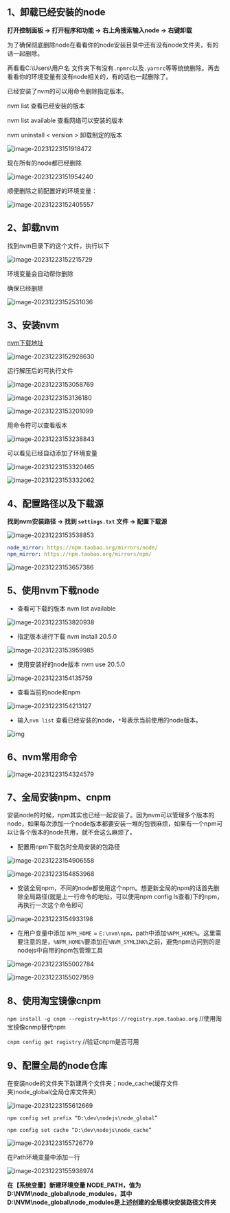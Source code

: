 ## 1、卸载已经安装的node

**打开控制面板 -> 打开程序和功能 -> 右上角搜索输入node -> 右键卸载**



为了确保彻底删除node在看看你的node安装目录中还有没有node文件夹，有的话一起删除。

再看看C:\Users\用户名 文件夹下有没有`.npmrc`以及`.yarnrc`等等统统删除。再去看看你的环境变量有没有node相关的，有的话也一起删除了。

已经安装了nvm的可以用命令删除指定版本。



 nvm list 查看已经安装的版本

nvm list available 查看网络可以安装的版本

nvm uninstall < version > 卸载制定的版本

![image-20231223151918472](https://haobin-001.oss-cn-hangzhou.aliyuncs.com/imgs-for-typora/image-20231223151918472.png?x-oss-process=image/auto-orient,1/quality,q_90/watermark,text_56iL5bqP5ZGY5aW95Yaw,type_ZmFuZ3poZW5na2FpdGk,color_fef6f0,size_30,shadow_100,g_se,x_10,y_10)





现在所有的node都已经删除

![image-20231223151954240](https://haobin-001.oss-cn-hangzhou.aliyuncs.com/imgs-for-typora/image-20231223151954240.png?x-oss-process=image/auto-orient,1/quality,q_90/watermark,text_56iL5bqP5ZGY5aW95Yaw,type_ZmFuZ3poZW5na2FpdGk,color_fef6f0,size_30,shadow_100,g_se,x_10,y_10)



顺便删除之前配置好的环境变量：

![image-20231223152405557](https://haobin-001.oss-cn-hangzhou.aliyuncs.com/imgs-for-typora/image-20231223152405557.png?x-oss-process=image/auto-orient,1/quality,q_90/watermark,text_56iL5bqP5ZGY5aW95Yaw,type_ZmFuZ3poZW5na2FpdGk,color_fef6f0,size_30,shadow_100,g_se,x_10,y_10)

## 2、卸载nvm



找到nvm目录下的这个文件，执行以下

![image-20231223152215729](https://haobin-001.oss-cn-hangzhou.aliyuncs.com/imgs-for-typora/image-20231223152215729.png?x-oss-process=image/auto-orient,1/quality,q_90/watermark,text_56iL5bqP5ZGY5aW95Yaw,type_ZmFuZ3poZW5na2FpdGk,color_fef6f0,size_30,shadow_100,g_se,x_10,y_10)

环境变量会自动帮你删除

确保已经删除

![image-20231223152531036](https://haobin-001.oss-cn-hangzhou.aliyuncs.com/imgs-for-typora/image-20231223152531036.png?x-oss-process=image/auto-orient,1/quality,q_90/watermark,text_56iL5bqP5ZGY5aW95Yaw,type_ZmFuZ3poZW5na2FpdGk,color_fef6f0,size_30,shadow_100,g_se,x_10,y_10)



## 3、安装nvm

[nvm下载地址](https://github.com/coreybutler/nvm-windows/releases)



![image-20231223152928630](https://haobin-001.oss-cn-hangzhou.aliyuncs.com/imgs-for-typora/image-20231223152928630.png?x-oss-process=image/auto-orient,1/quality,q_90/watermark,text_56iL5bqP5ZGY5aW95Yaw,type_ZmFuZ3poZW5na2FpdGk,color_fef6f0,size_30,shadow_100,g_se,x_10,y_10)



运行解压后的可执行文件



![image-20231223153058769](https://haobin-001.oss-cn-hangzhou.aliyuncs.com/imgs-for-typora/image-20231223153058769.png?x-oss-process=image/auto-orient,1/quality,q_90/watermark,text_56iL5bqP5ZGY5aW95Yaw,type_ZmFuZ3poZW5na2FpdGk,color_fef6f0,size_30,shadow_100,g_se,x_10,y_10)



![image-20231223153136180](C:\Users\15879\AppData\Roaming\Typora\typora-user-images\image-20231223153136180.png)







![image-20231223153201099](https://haobin-001.oss-cn-hangzhou.aliyuncs.com/imgs-for-typora/image-20231223153201099.png?x-oss-process=image/auto-orient,1/quality,q_90/watermark,text_56iL5bqP5ZGY5aW95Yaw,type_ZmFuZ3poZW5na2FpdGk,color_fef6f0,size_30,shadow_100,g_se,x_10,y_10)





用命令符可以查看版本

![image-20231223153238843](https://haobin-001.oss-cn-hangzhou.aliyuncs.com/imgs-for-typora/image-20231223153238843.png?x-oss-process=image/auto-orient,1/quality,q_90/watermark,text_56iL5bqP5ZGY5aW95Yaw,type_ZmFuZ3poZW5na2FpdGk,color_fef6f0,size_30,shadow_100,g_se,x_10,y_10)





可以看见已经自动添加了环境变量

![image-20231223153320465](https://haobin-001.oss-cn-hangzhou.aliyuncs.com/imgs-for-typora/image-20231223153320465.png?x-oss-process=image/auto-orient,1/quality,q_90/watermark,text_56iL5bqP5ZGY5aW95Yaw,type_ZmFuZ3poZW5na2FpdGk,color_fef6f0,size_30,shadow_100,g_se,x_10,y_10)





![image-20231223153332062](https://haobin-001.oss-cn-hangzhou.aliyuncs.com/imgs-for-typora/image-20231223153332062.png?x-oss-process=image/auto-orient,1/quality,q_90/watermark,text_56iL5bqP5ZGY5aW95Yaw,type_ZmFuZ3poZW5na2FpdGk,color_fef6f0,size_30,shadow_100,g_se,x_10,y_10)





## 4、配置路径以及下载源



**找到nvm安装路径 -> 找到 `settings.txt` 文件 -> 配置下载源**



![image-20231223153538853](https://haobin-001.oss-cn-hangzhou.aliyuncs.com/imgs-for-typora/image-20231223153538853.png?x-oss-process=image/auto-orient,1/quality,q_90/watermark,text_56iL5bqP5ZGY5aW95Yaw,type_ZmFuZ3poZW5na2FpdGk,color_fef6f0,size_30,shadow_100,g_se,x_10,y_10)



```yaml
node_mirror: https://npm.taobao.org/mirrors/node/
npm_mirror: https://npm.taobao.org/mirrors/npm/
```



![image-20231223153657386](https://haobin-001.oss-cn-hangzhou.aliyuncs.com/imgs-for-typora/image-20231223153657386.png?x-oss-process=image/auto-orient,1/quality,q_90/watermark,text_56iL5bqP5ZGY5aW95Yaw,type_ZmFuZ3poZW5na2FpdGk,color_fef6f0,size_30,shadow_100,g_se,x_10,y_10)





## 5、使用nvm下载node

- 查看可下载的版本     nvm list available



![image-20231223153820938](https://haobin-001.oss-cn-hangzhou.aliyuncs.com/imgs-for-typora/image-20231223153820938.png?x-oss-process=image/auto-orient,1/quality,q_90/watermark,text_56iL5bqP5ZGY5aW95Yaw,type_ZmFuZ3poZW5na2FpdGk,color_fef6f0,size_30,shadow_100,g_se,x_10,y_10)



- 指定版本进行下载    nvm install 20.5.0



![image-20231223153959985](https://haobin-001.oss-cn-hangzhou.aliyuncs.com/imgs-for-typora/image-20231223153959985.png?x-oss-process=image/auto-orient,1/quality,q_90/watermark,text_56iL5bqP5ZGY5aW95Yaw,type_ZmFuZ3poZW5na2FpdGk,color_fef6f0,size_30,shadow_100,g_se,x_10,y_10)



- 使用安装好的node版本      nvm use 20.5.0

![image-20231223154135759](https://haobin-001.oss-cn-hangzhou.aliyuncs.com/imgs-for-typora/image-20231223154135759.png?x-oss-process=image/auto-orient,1/quality,q_90/watermark,text_56iL5bqP5ZGY5aW95Yaw,type_ZmFuZ3poZW5na2FpdGk,color_fef6f0,size_30,shadow_100,g_se,x_10,y_10)



- 查看当前的node和npm

![image-20231223154213127](https://haobin-001.oss-cn-hangzhou.aliyuncs.com/imgs-for-typora/image-20231223154213127.png?x-oss-process=image/auto-orient,1/quality,q_90/watermark,text_56iL5bqP5ZGY5aW95Yaw,type_ZmFuZ3poZW5na2FpdGk,color_fef6f0,size_30,shadow_100,g_se,x_10,y_10)



- 输入`nvm list` 查看已经安装的node，`*`号表示当前使用的node版本。

![img](https://haobin-001.oss-cn-hangzhou.aliyuncs.com/imgs-for-typora/20210219095357792.png?x-oss-process=image/auto-orient,1/quality,q_90/watermark,text_56iL5bqP5ZGY5aW95Yaw,type_ZmFuZ3poZW5na2FpdGk,color_fef6f0,size_30,shadow_100,g_se,x_10,y_10)



## 6、nvm常用命令

![image-20231223154324579](https://haobin-001.oss-cn-hangzhou.aliyuncs.com/imgs-for-typora/image-20231223154324579.png?x-oss-process=image/auto-orient,1/quality,q_90/watermark,text_56iL5bqP5ZGY5aW95Yaw,type_ZmFuZ3poZW5na2FpdGk,color_fef6f0,size_30,shadow_100,g_se,x_10,y_10)



## 7、全局安装npm、cnpm

安装node的时候，npm其实也已经一起安装了。因为nvm可以管理多个版本的node，如果每次添加一个node版本都要安装一堆的包很麻烦，如果有一个npm可以让各个版本的node共用，就不会这么麻烦了。



- 配置用npm下载包时全局安装的包路径



![image-20231223154906558](https://haobin-001.oss-cn-hangzhou.aliyuncs.com/imgs-for-typora/image-20231223154906558.png?x-oss-process=image/auto-orient,1/quality,q_90/watermark,text_56iL5bqP5ZGY5aW95Yaw,type_ZmFuZ3poZW5na2FpdGk,color_fef6f0,size_30,shadow_100,g_se,x_10,y_10)



![image-20231223154853968](https://haobin-001.oss-cn-hangzhou.aliyuncs.com/imgs-for-typora/image-20231223154853968.png?x-oss-process=image/auto-orient,1/quality,q_90/watermark,text_56iL5bqP5ZGY5aW95Yaw,type_ZmFuZ3poZW5na2FpdGk,color_fef6f0,size_30,shadow_100,g_se,x_10,y_10)

- 安装全局npm，不同的node都使用这个npm。想更新全局的npm的话首先删除全局路径(就是上一行命令的地址，可以使用npm config ls查看)下的npm，再执行一次这个命令即可

![image-20231223154933198](https://haobin-001.oss-cn-hangzhou.aliyuncs.com/imgs-for-typora/image-20231223154933198.png?x-oss-process=image/auto-orient,1/quality,q_90/watermark,text_56iL5bqP5ZGY5aW95Yaw,type_ZmFuZ3poZW5na2FpdGk,color_fef6f0,size_30,shadow_100,g_se,x_10,y_10)



- 在用户变量中添加 `NPM_HOME` = `E:\nvm\npm`，path中添加`%NPM_HOME%`。这里需要注意的是，`%NPM_HOME%`要添加在`%NVM_SYMLINK%`之前，避免npm访问到的是nodejs中自带的npm包管理工具



![image-20231223155002784](https://haobin-001.oss-cn-hangzhou.aliyuncs.com/imgs-for-typora/image-20231223155002784.png?x-oss-process=image/auto-orient,1/quality,q_90/watermark,text_56iL5bqP5ZGY5aW95Yaw,type_ZmFuZ3poZW5na2FpdGk,color_fef6f0,size_30,shadow_100,g_se,x_10,y_10)







![image-20231223155027959](https://haobin-001.oss-cn-hangzhou.aliyuncs.com/imgs-for-typora/image-20231223155027959.png?x-oss-process=image/auto-orient,1/quality,q_90/watermark,text_56iL5bqP5ZGY5aW95Yaw,type_ZmFuZ3poZW5na2FpdGk,color_fef6f0,size_30,shadow_100,g_se,x_10,y_10)



## 8、使用淘宝镜像cnpm

`npm install -g cnpm --registry=https://registry.npm.taobao.org` //使用淘宝镜像cnmp替代npm

`cnpm config get registry` //验证cnpm是否可用





## 9、配置全局的node仓库

在安装node的文件夹下新建两个文件夹；node_cache(缓存文件夹)node_global(全局仓库文件夹)



![image-20231223155612669](https://haobin-001.oss-cn-hangzhou.aliyuncs.com/imgs-for-typora/image-20231223155612669.png?x-oss-process=image/auto-orient,1/quality,q_90/watermark,text_56iL5bqP5ZGY5aW95Yaw,type_ZmFuZ3poZW5na2FpdGk,color_fef6f0,size_30,shadow_100,g_se,x_10,y_10)



``` shell
npm config set prefix “D:\dev\nodejs\node_global”

npm config set cache “D:\dev\nodejs\node_cache”
```



![image-20231223155726779](https://haobin-001.oss-cn-hangzhou.aliyuncs.com/imgs-for-typora/image-20231223155726779.png?x-oss-process=image/auto-orient,1/quality,q_90/watermark,text_56iL5bqP5ZGY5aW95Yaw,type_ZmFuZ3poZW5na2FpdGk,color_fef6f0,size_30,shadow_100,g_se,x_10,y_10)

在Path环境变量中添加一行

![image-20231223155938974](https://haobin-001.oss-cn-hangzhou.aliyuncs.com/imgs-for-typora/image-20231223155938974.png?x-oss-process=image/auto-orient,1/quality,q_90/watermark,text_56iL5bqP5ZGY5aW95Yaw,type_ZmFuZ3poZW5na2FpdGk,color_fef6f0,size_30,shadow_100,g_se,x_10,y_10)

**在【系统变量】新建环境变量 NODE_PATH，值为D:\NVM\node_global\node_modules，其中D:\NVM\node_global\node_modules是上述创建的全局模块安装路径文件夹**



